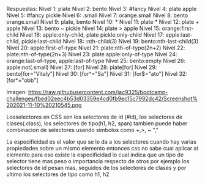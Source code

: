 Respuestas:
Nivel 1:    plate
Nivel 2:    bento
Nivel 3:    #fancy
Nivel 4:    plate apple
Nivel 5:    #fancy pickle
Nivel 6:    .small
Nivel 7:    orange.small 
Nivel 8:    bento orange.small 
Nivel 9:    plate, bento 
Nivel 10:   * 
Nivel 11:   plate * 
Nivel 12:   plate + apple 
Nivel 13:   bento ~ pickle
Nivel 14:   plate > apple
Nivel 15:   orange:first-child
Nivel 16:   apple:only-child, plate pickle:only-child
Nivel 17:   apple:last-child, pickle:last-child
Nivel 18:   :nth-child(3)
Nivel 19:   bento:nth-last-child(3)
Nivel 20:   apple:first-of-type
Nivel 21:   plate:nth-of-type(2n+2)
Nivel 22:   plate:nth-of-type(2n+3)
Nivel 23:   plate apple:only-of-type
Nivel 24:   orange:last-of-type, apple:last-of-type
Nivel 25:   bento:empty
Nivel 26:   apple:not(.small)
Nivel 27:   [for]
Nivel 28:   plate[for]
Nivel 29:   bento[for="Vitaly"]
Nivel 30:   [for^="Sa"]
Nivel 31:   [for$="ato"]
Nivel 32:   [for*="obb"]

Imagen: https://raw.githubusercontent.com/jac9325/bootcamp-challenges/fbed02eec4b53d03359e4cd0fb9ec15c7992dc42/Screenshot%202021-11-10%20210545.png

Losselectores en CSS son los selectores de id (#id), los selectores de clases(.class), los selectores de tipo(h1, h2, span) tambien puede haber combinacion de selectores 
usando simbolos como +,>, ~ ","

La especificidad es el valor que se le da a los selectores cuando hay varias propiedades sobre un mismo elemento entonces css no sabe cual aplicar
al elemento para eso existe la especificidad lo cual indica que un tipo de selector tiene mas peso o importancia respecto de otros por ejemplo los selectores de id pesan mas, seguidos de los selectores de clases y por ultimo los selectores de tipo como h1, h2
